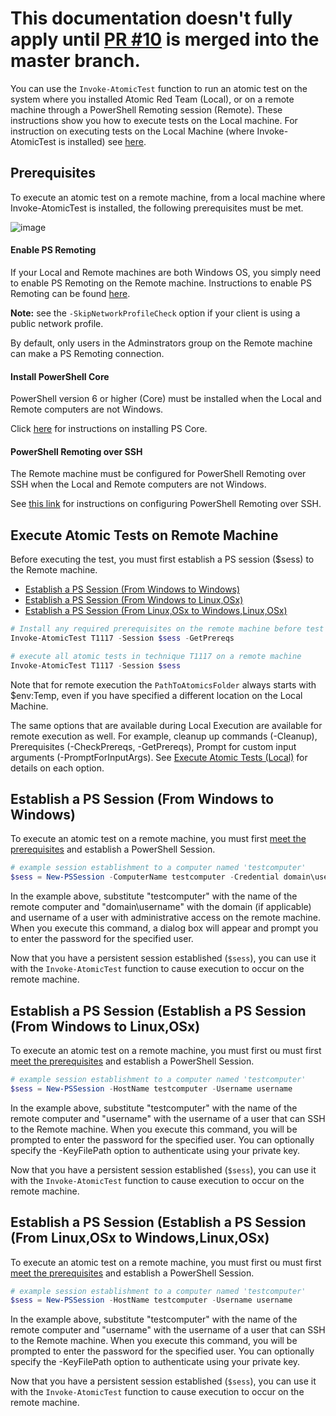 # This documentation doesn't fully apply until [PR #10](https://github.com/redcanaryco/invoke-atomicredteam/pull/10) is merged into the master branch.

You can use the `Invoke-AtomicTest` function to run an atomic test on the system where you installed Atomic Red Team (Local), or on a remote machine through a PowerShell Remoting session (Remote). These instructions show you how to execute tests on the Local machine. For instruction on executing tests on the Local Machine (where Invoke-AtomicTest is installed) see [here](https://github.com/redcanaryco/invoke-atomicredteam/wiki/Execute-Atomic-Tests-(Local)).

## Prerequisites

To execute an atomic test on a remote machine, from a local machine where Invoke-AtomicTest is installed, the following prerequisites must be met.

![image](https://user-images.githubusercontent.com/22311332/76806831-23bd5a00-67a8-11ea-8feb-09faf0e6f96a.png)

#### Enable PS Remoting

If your Local and Remote machines are both Windows OS, you simply need to enable PS Remoting on the Remote machine.
Instructions to enable PS Remoting can be found [here](https://docs.microsoft.com/en-us/powershell/module/microsoft.powershell.core/enable-psremoting?view=powershell-7).

**Note:** see the `-SkipNetworkProfileCheck` option if your client is using a public network profile.

By default, only users in the Adminstrators group on the Remote machine can make a PS Remoting connection.

#### Install PowerShell Core

PowerShell version 6 or higher (Core) must be installed when the Local and Remote computers are not Windows.

Click [here](https://docs.microsoft.com/en-us/powershell/scripting/install/installing-powershell?view=powershell-7) for instructions on installing PS Core. 

#### PowerShell Remoting over SSH

The Remote machine must be configured for PowerShell Remoting over SSH when the Local and Remote computers are not Windows.

See [this link](https://docs.microsoft.com/en-us/powershell/scripting/learn/remoting/ssh-remoting-in-powershell-core?view=powershell-7) for instructions on configuring PowerShell Remoting over SSH.

## Execute Atomic Tests on Remote Machine

Before executing the test, you must first establish a PS session ($sess) to the Remote machine.

* [Establish a PS Session (From Windows to Windows)]()
* [Establish a PS Session (From Windows to Linux,OSx)]()
* [Establish a PS Session (From Linux,OSx to Windows,Linux,OSx)]()

```powershell
# Install any required prerequisites on the remote machine before test execution
Invoke-AtomicTest T1117 -Session $sess -GetPrereqs

# execute all atomic tests in technique T1117 on a remote machine
Invoke-AtomicTest T1117 -Session $sess
```

Note that for remote execution the `PathToAtomicsFolder` always starts with $env:Temp, even if you have specified a different location on the Local Machine.

The same options that are available during Local Execution are available for remote execution as well. For example, cleanup up commands (-Cleanup), Prerequisites (-CheckPrereqs, -GetPrereqs), Prompt for custom input arguments (-PromptForInputArgs). See [Execute Atomic Tests (Local)](https://github.com/redcanaryco/invoke-atomicredteam/wiki/Execute-Atomic-Tests-(Local)) for details on each option.

## Establish a PS Session (From Windows to Windows)

To execute an atomic test on a remote machine, you must first [meet the prerequisites](https://github.com/redcanaryco/invoke-atomicredteam/wiki/Execute-Atomic-Tests-(Remote)#prerequisites) and establish a PowerShell Session. 

```powershell
# example session establishment to a computer named 'testcomputer'
$sess = New-PSSession -ComputerName testcomputer -Credential domain\username
```

In the example above, substitute "testcomputer" with the name of the remote computer and "domain\username" with the domain (if applicable) and username of a user with administrative access on the remote machine. When you execute this command, a dialog box will appear and prompt you to enter the password for the specified user.

Now that you have a persistent session established (`$sess`), you can use it with the `Invoke-AtomicTest` function to cause execution to occur on the remote machine.

## Establish a PS Session (Establish a PS Session (From Windows to Linux,OSx)

To execute an atomic test on a remote machine, you must first ou must first [meet the prerequisites](https://github.com/redcanaryco/invoke-atomicredteam/wiki/Execute-Atomic-Tests-(Remote)#prerequisites) and establish a PowerShell Session. 

```powershell
# example session establishment to a computer named 'testcomputer'
$sess = New-PSSession -HostName testcomputer -Username username
```

In the example above, substitute "testcomputer" with the name of the remote computer and "username" with the username of a user that can SSH to the Remote machine. When you execute this command, you will be prompted to enter the password for the specified user. You can optionally specify the -KeyFilePath option to authenticate using your private key.

Now that you have a persistent session established (`$sess`), you can use it with the `Invoke-AtomicTest` function to cause execution to occur on the remote machine.

## Establish a PS Session (Establish a PS Session (From Linux,OSx to Windows,Linux,OSx)

To execute an atomic test on a remote machine, you must first ou must first [meet the prerequisites](https://github.com/redcanaryco/invoke-atomicredteam/wiki/Execute-Atomic-Tests-(Remote)#prerequisites) and establish a PowerShell Session. 

```powershell
# example session establishment to a computer named 'testcomputer'
$sess = New-PSSession -HostName testcomputer -Username username
```

In the example above, substitute "testcomputer" with the name of the remote computer and "username" with the username of a user that can SSH to the Remote machine. When you execute this command, you will be prompted to enter the password for the specified user. You can optionally specify the -KeyFilePath option to authenticate using your private key.

Now that you have a persistent session established (`$sess`), you can use it with the `Invoke-AtomicTest` function to cause execution to occur on the remote machine.

